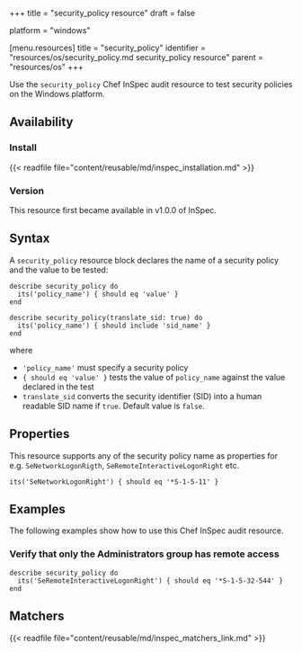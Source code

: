 +++
title = "security_policy resource"
draft = false

platform = "windows"

[menu.resources]
    title = "security_policy"
    identifier = "resources/os/security_policy.md security_policy resource"
    parent = "resources/os"
+++

Use the `security_policy` Chef InSpec audit resource to test security policies on the Windows platform.

## Availability

### Install

{{< readfile file="content/reusable/md/inspec_installation.md" >}}

### Version

This resource first became available in v1.0.0 of InSpec.

## Syntax

A `security_policy` resource block declares the name of a security policy and the value to be tested:

    describe security_policy do
      its('policy_name') { should eq 'value' }
    end

    describe security_policy(translate_sid: true) do
      its('policy_name') { should include 'sid_name' }
    end

where

- `'policy_name'` must specify a security policy
- `{ should eq 'value' }` tests the value of `policy_name` against the value declared in the test
- `translate_sid` converts the security identifier (SID) into a human readable SID name if `true`. Default value is `false`.

## Properties

This resource supports any of the security policy name as properties for e.g. `SeNetworkLogonRigth`, `SeRemoteInteractiveLogonRight` etc.

    its('SeNetworkLogonRight') { should eq '*S-1-5-11' }

## Examples

The following examples show how to use this Chef InSpec audit resource.

### Verify that only the Administrators group has remote access

    describe security_policy do
      its('SeRemoteInteractiveLogonRight') { should eq '*S-1-5-32-544' }
    end

## Matchers

{{< readfile file="content/reusable/md/inspec_matchers_link.md" >}}
